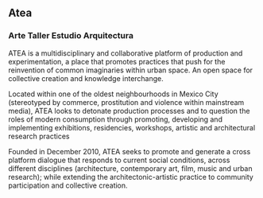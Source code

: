 ## Atea
### Arte Taller Estudio Arquitectura

ATEA is a multidisciplinary and collaborative platform of production and experimentation, a place that promotes practices that push for the reinvention of common imaginaries within urban space. An open space for collective creation and knowledge interchange.

Located within one of the oldest neighbourhoods in Mexico City (stereotyped by commerce, prostitution and violence within mainstream media), ATEA looks to detonate production processes and to question the roles of modern consumption through promoting, developing and implementing exhibitions, residencies, workshops, artistic and architectural research practices 

Founded in December 2010, ATEA seeks to promote and generate a cross platform dialogue that responds to current social conditions, across different disciplines (architecture, contemporary art, film, music and urban research); while extending the architectonic-artistic practice to community participation and collective creation.
